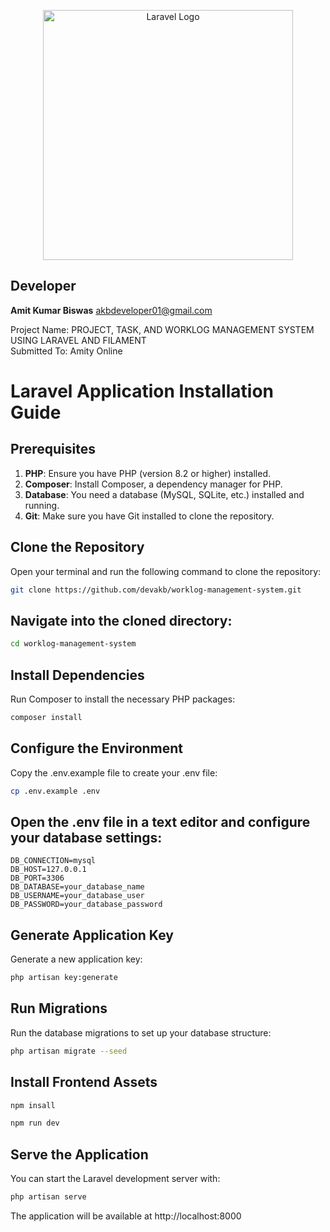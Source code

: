 <p align="center"><a href="https://laravel.com" target="_blank"><img src="https://raw.githubusercontent.com/laravel/art/master/logo-lockup/5%20SVG/2%20CMYK/1%20Full%20Color/laravel-logolockup-cmyk-red.svg" width="400" alt="Laravel Logo"></a></p>

## Developer

**Amit Kumar Biswas**
akbdeveloper01@gmail.com

Project Name: PROJECT, TASK, AND WORKLOG MANAGEMENT SYSTEM USING LARAVEL AND FILAMENT <br>
Submitted To: Amity Online

# Laravel Application Installation Guide

## Prerequisites

1. **PHP**: Ensure you have PHP (version 8.2 or higher) installed.
2. **Composer**: Install Composer, a dependency manager for PHP.
3. **Database**: You need a database (MySQL, SQLite, etc.) installed and running.
4. **Git**: Make sure you have Git installed to clone the repository.

## Clone the Repository

Open your terminal and run the following command to clone the repository:

```bash
git clone https://github.com/devakb/worklog-management-system.git
```

## Navigate into the cloned directory:
```bash
cd worklog-management-system
```

## Install Dependencies
Run Composer to install the necessary PHP packages:
```bash
composer install
```

## Configure the Environment
Copy the .env.example file to create your .env file:
```bash
cp .env.example .env
```

## Open the .env file in a text editor and configure your database settings:
```env
DB_CONNECTION=mysql
DB_HOST=127.0.0.1
DB_PORT=3306
DB_DATABASE=your_database_name
DB_USERNAME=your_database_user
DB_PASSWORD=your_database_password
```


## Generate Application Key
Generate a new application key:
```bash
php artisan key:generate
```


## Run Migrations
Run the database migrations to set up your database structure:
```bash
php artisan migrate --seed
```

## Install Frontend Assets
```bash
npm insall

npm run dev
```

## Serve the Application
You can start the Laravel development server with:
```bash
php artisan serve
```

The application will be available at http://localhost:8000
